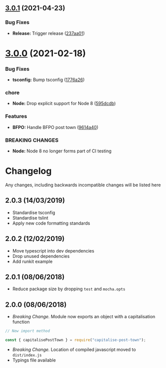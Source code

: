 ## [3.0.1](https://github.com/ideal-postcodes/capitalise-post-town/compare/3.0.0...3.0.1) (2021-04-23)


### Bug Fixes

* **Release:** Trigger release ([237aa01](https://github.com/ideal-postcodes/capitalise-post-town/commit/237aa01194d209703fca4a5dff7b682f345c785c))

# [3.0.0](https://github.com/ideal-postcodes/capitalise-post-town/compare/2.0.3...3.0.0) (2021-02-18)


### Bug Fixes

* **tsconfig:** Bump tsconfig ([1776a26](https://github.com/ideal-postcodes/capitalise-post-town/commit/1776a269ab04e2f6bb4cbbea36d2515399d026ad))


### chore

* **Node:** Drop explicit support for Node 8 ([595dcdb](https://github.com/ideal-postcodes/capitalise-post-town/commit/595dcdba6af32368bce7a2591de91cc1e8afa829))


### Features

* **BFPO:** Handle BFPO post town ([9614a40](https://github.com/ideal-postcodes/capitalise-post-town/commit/9614a408665d1350809ee7442646b2a7d0498ad4))


### BREAKING CHANGES

* **Node:** Node 8 no longer forms part of CI testing

# Changelog

Any changes, including backwards incompatible changes will be listed here

## 2.0.3 (14/03/2019)

- Standardise tsconfig
- Standardise tslint
- Apply new code formatting standards

## 2.0.2 (12/02/2019)

- Move typescript into dev dependencies
- Drop unused dependencies
- Add runkit example

## 2.0.1 (08/06/2018)

- Reduce package size by dropping `test` and `mocha.opts`

## 2.0.0 (08/06/2018)

- *Breaking Change.* Module now exports an object with a capitalisation function

```js
// New import method

const { capitalisePostTown } = require("capitalise-post-town");
```

- *Breaking Change.* Location of compiled javascript moved to `dist/index.js`
- Typings file available
